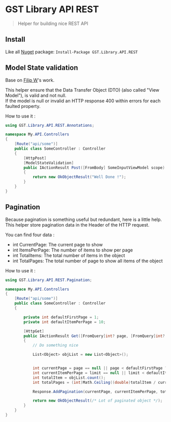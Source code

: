 ﻿# GST Library API REST

> Helper for building nice REST API

## Install

Like all [Nuget](https://www.nuget.org/packages/GST.Library.API.REST/) package: `Install-Package GST.Library.API.REST`

## Model State validation

Base on [Filip W](http://www.strathweb.com/2012/10/clean-up-your-web-api-controllers-with-model-validation-and-null-check-filters/)'s work.

This helper ensure that the Data Transfer Object (DTO) (also called "View Model"), is valid and not null.  
If the model is null or invalid an HTTP response 400 within errors for each faulted property.

How to use it :

```C#
using GST.Library.API.REST.Annotations;

namespace My.API.Controllers
{
    [Route("api/some")]
    public class SomeController : Controller
    {
        [HttpPost]
        [ModelStateValidation]
        public IActionResult Post([FromBody] SomeInputViewModel scope)
        {
            return new OkObjectResult("Well Done !");
        }
    }
}
```

## Pagination

Because pagination is something useful but redundant, here is a little help.  
This helper store pagination data in the Header of the HTTP request.

You can find four data :
 * int CurrentPage: The current page to show
 * int ItemsPerPage: The number of items to show per page
 * int TotalItems: The total number of items in the object
 * int TotalPages: The total number of page to show all items of the object

How to use it :

```C#
using GST.Library.API.REST.Pagination;

namespace My.API.Controllers
{
    [Route("api/some")]
    public class SomeController : Controller
    {

        private int defaultFirstPage = 1;
        private int defaultItemPerPage = 10;

        [HttpGet]
        public IActionResult Get([FromQuery]int? page, [FromQuery]int? limit)
        {
            // Do something nice

            List<Object> objList = new List<Object>();


            int currentPage = page == null || page < defaultFirstPage ? defaultFirstPage : (int)page;
            int currentItemPerPage = limit == null || limit < defaultItemPerPage ? defaultItemPerPage : (int)limit;
            int totalItem = objList.count();
            int totalPages = (int)Math.Ceiling((double)totalItem / currentItemPerPage);

            Response.AddPagination(currentPage, currentItemPerPage, totalItem, totalPages);

            return new OkObjectResult(/* Lot of paginated object */);
        }
    }
}
```

